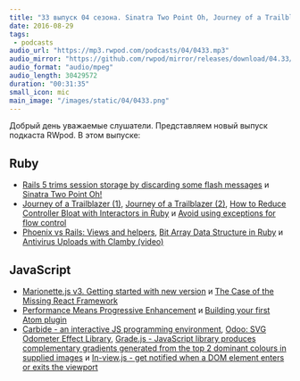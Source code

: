 ```yaml
---
title: "33 выпуск 04 сезона. Sinatra Two Point Oh, Journey of a Trailblazer, Marionette.js v3, Carbide, Odoo, In-view.js и прочее"
date: 2016-08-29
tags:
 - podcasts
audio_url: "https://mp3.rwpod.com/podcasts/04/0433.mp3"
audio_mirror: "https://github.com/rwpod/mirror/releases/download/04.33/0433.mp3"
audio_format: "audio/mpeg"
audio_length: 30429572
duration: "00:31:35"
small_icon: mic
main_image: "/images/static/04/0433.png"
---
```


Добрый день уважаемые слушатели. Представляем новый выпуск подкаста RWpod. В этом выпуске:

## Ruby

 - [Rails 5 trims session storage by discarding some flash messages](http://blog.bigbinary.com/2016/08/23/rails-5-trims-session-storage-by-discarding-some-flash-messages.html) и [Sinatra Two Point Oh!](http://zzak.io/log/2016-08-22-sinatra-two-point-oh.html)
 - [Journey of a Trailblazer (1)](http://www.norydev.com/writing/journey-of-a-trailblazer-part-1), [Journey of a Trailblazer (2)](http://www.norydev.com/writing/journey-of-a-trailblazer-part-2), [How to Reduce Controller Bloat with Interactors in Ruby](https://semaphoreci.com/community/tutorials/how-to-reduce-controller-bloat-with-interactors-in-ruby) и [Avoid using exceptions for flow control](http://jaszczurowski.com/avoid-using-exceptions-for-flow-control/)
 - [Phoenix vs Rails: Views and helpers](http://cloudless.studio/articles/25-phoenix-vs-rails-views-and-helpers), [Bit Array Data Structure in Ruby](http://nithinbekal.com/posts/bit-arrays-ruby/) и [Antivirus Uploads with Clamby (video)](https://www.driftingruby.com/episodes/antivirus-uploads-with-clamby)

## JavaScript

 - [Marionette.js v3. Getting started with new version](http://blog.marionettejs.com/2016/08/23/marionette-v3/index.html) и [The Case of the Missing React Framework](https://medium.com/@gammons/the-case-of-the-missing-react-framework-ab45c4e71b91)
 - [Performance Means Progressive Enhancement](http://codepen.io/tigt/post/performance-means-progressive-enhancement) и [Building your first Atom plugin](https://github.com/blog/2231-building-your-first-atom-plugin)
 - [Carbide - an interactive JS programming environment](http://alpha.trycarbide.com/), [Odoo: SVG Odometer Effect Library](https://github.com/coderitual/odoo), [Grade.js - JavaScript library produces complementary gradients generated from the top 2 dominant colours in supplied images](http://benhowdle.im/grade/) и [In-view.js - get notified when a DOM element enters or exits the viewport](https://camwiegert.github.io/in-view/)


<!--more-->
